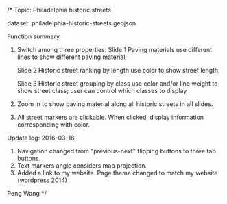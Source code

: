 /*
Topic: Philadelphia historic streets

dataset: philadelphia-historic-streets.geojson

Function summary
1. Switch among three properties:
    Slide 1
      Paving materials
      use different lines to show different paving material;

    Slide 2
      Historic street ranking by length
      use color to show street length;

    Slide 3
      Historic street grouping by class
      use color and/or line weight to show street class; user can control which classes to display
      
2. Zoom in to show paving material along all historic streets in all slides.

3. All street markers are clickable. When clicked, display information corresponding with color.

Update log:
2016-03-18
1. Navigation changed from "previous-next" flipping buttons to three tab buttons.
2. Text markers angle considers map projection.
3. Added a link to my website. Page theme changed to match my website (wordpress 2014)

Peng Wang
*/
